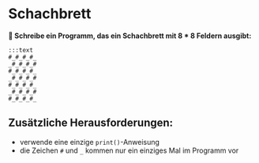 
# Schachbrett

**🎯 Schreibe ein Programm, das ein Schachbrett mit 8 * 8 Feldern ausgibt:**

    :::text
    #_#_#_#_
    _#_#_#_#
    #_#_#_#_
    _#_#_#_#
    #_#_#_#_
    _#_#_#_#
    #_#_#_#_


## Zusätzliche Herausforderungen:

* verwende eine einzige `print()`-Anweisung
* die Zeichen `#` und `_` kommen nur ein einziges Mal im Programm vor

